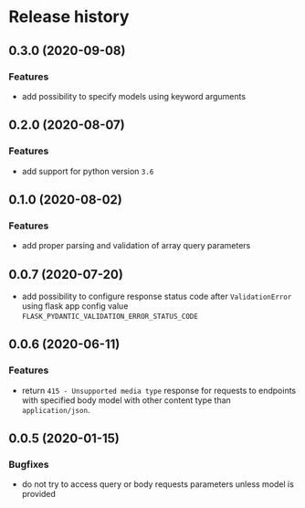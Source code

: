 # Release history

## 0.3.0 (2020-09-08)
### Features
- add possibility to specify models using keyword arguments


## 0.2.0 (2020-08-07)
### Features
- add support for python version `3.6`


## 0.1.0 (2020-08-02)
### Features
- add proper parsing and validation of array query parameters


## 0.0.7 (2020-07-20)
- add possibility to configure response status code after `ValidationError` using flask app config value `FLASK_PYDANTIC_VALIDATION_ERROR_STATUS_CODE`


## 0.0.6 (2020-06-11)
### Features
- return `415 - Unsupported media type` response for requests to endpoints with specified body model with other content type than `application/json`.


## 0.0.5 (2020-01-15)
### Bugfixes
- do not try to access query or body requests parameters unless model is provided
